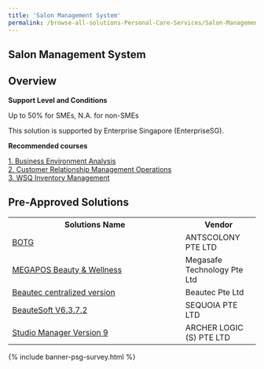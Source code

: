 ```yaml
---
title: 'Salon Management System'
permalink: /browse-all-solutions-Personal-Care-Services/Salon-Management-System
---
```


## Salon Management System
## Overview

**Support Level and Conditions**

Up to 50% for SMEs, N.A. for non-SMEs

This solution is supported by Enterprise Singapore (EnterpriseSG).

**Recommended courses**



<a href='https://skillsfuture.gobusiness.gov.sg/course-directory/courses/TGS-2021006302'  target='_blank' rel='noopener'>1. Business Environment Analysis</a><br>
<a href='https://skillsfuture.gobusiness.gov.sg/course-directory/courses/TGS-2022017269'  target='_blank' rel='noopener'>2. Customer Relationship Management Operations</a><br>
<a href='https://skillsfuture.gobusiness.gov.sg/course-directory/courses/TGS-2022015630'  target='_blank' rel='noopener'>3. WSQ Inventory Management</a><br>

## Pre-Approved Solutions

<table>
<tr>
<th style='width: auto;'><b>Solutions Name</b></th>
<th style='width: 30%;'><b>Vendor</b></th>
</tr>
<tr>
<td><a href='/productivity-solutions-grant/solutionrepo/201819295R-BOTG-G' target='_blank'>BOTG</a><br></td>
<td>ANTSCOLONY PTE LTD</td>
</tr>
<tr>
<td><a href='/productivity-solutions-grant/solutionrepo/200503951K-MEGAPOS-Buty-&-Wllnss-G' target='_blank'>MEGAPOS Beauty & Wellness</a><br></td>
<td>Megasafe Technology Pte Ltd</td>
</tr>
<tr>
<td><a href='/productivity-solutions-grant/solutionrepo/200900723K-Butc-cntrlzd-v-G' target='_blank'>Beautec centralized version</a><br></td>
<td>Beautec Pte Ltd</td>
</tr>
<tr>
<td><a href='/productivity-solutions-grant/solutionrepo/200205174N-ButSoft-V6372-G' target='_blank'>BeauteSoft V6.3.7.2</a><br></td>
<td>SEQUOIA PTE LTD</td>
</tr>
<tr>
<td><a href='/productivity-solutions-grant/solutionrepo/200100911R-Studo-Mngr-v-9-G' target='_blank'>Studio Manager Version 9</a><br></td>
<td>ARCHER LOGIC (S) PTE LTD</td>
</tr>
</table>

{% include banner-psg-survey.html %}

